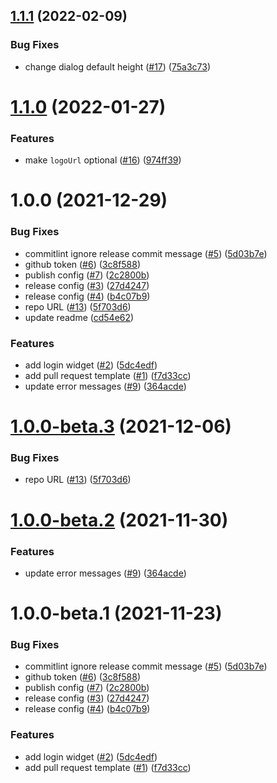 ## [1.1.1](https://github.com/airwallex/airwallex-login-widget/compare/v1.1.0...v1.1.1) (2022-02-09)

### Bug Fixes

- change dialog default height ([#17](https://github.com/airwallex/airwallex-login-widget/issues/17)) ([75a3c73](https://github.com/airwallex/airwallex-login-widget/commit/75a3c73898447105aacace990fb38848e8be4966))

# [1.1.0](https://github.com/airwallex/airwallex-login-widget/compare/v1.0.0...v1.1.0) (2022-01-27)

### Features

- make `logoUrl` optional ([#16](https://github.com/airwallex/airwallex-login-widget/issues/16)) ([974ff39](https://github.com/airwallex/airwallex-login-widget/commit/974ff3921022be868e4eaf8a9390cc4032f309b2))

# 1.0.0 (2021-12-29)

### Bug Fixes

- commitlint ignore release commit message ([#5](https://github.com/airwallex/airwallex-login-widget/issues/5)) ([5d03b7e](https://github.com/airwallex/airwallex-login-widget/commit/5d03b7ef51319df1b7d89c0bbc4e855f29ce14e6))
- github token ([#6](https://github.com/airwallex/airwallex-login-widget/issues/6)) ([3c8f588](https://github.com/airwallex/airwallex-login-widget/commit/3c8f5884b2f5eece9385d3959d16af8401f3e734))
- publish config ([#7](https://github.com/airwallex/airwallex-login-widget/issues/7)) ([2c2800b](https://github.com/airwallex/airwallex-login-widget/commit/2c2800bd531bf0cb1934f3b8f2d262355dc1fd32))
- release config ([#3](https://github.com/airwallex/airwallex-login-widget/issues/3)) ([27d4247](https://github.com/airwallex/airwallex-login-widget/commit/27d4247d949f7d427ea8f615032f4ac20feba10f))
- release config ([#4](https://github.com/airwallex/airwallex-login-widget/issues/4)) ([b4c07b9](https://github.com/airwallex/airwallex-login-widget/commit/b4c07b965c3e2d328df95489044d002de93e4f93))
- repo URL ([#13](https://github.com/airwallex/airwallex-login-widget/issues/13)) ([5f703d6](https://github.com/airwallex/airwallex-login-widget/commit/5f703d647814cf5f296d3387134658889093ec20))
- update readme ([cd54e62](https://github.com/airwallex/airwallex-login-widget/commit/cd54e62a9ec28c11c795eb72fcf26095cd39cb04))

### Features

- add login widget ([#2](https://github.com/airwallex/airwallex-login-widget/issues/2)) ([5dc4edf](https://github.com/airwallex/airwallex-login-widget/commit/5dc4edfb2de605636e0c594dc06596192bfa0837))
- add pull request template ([#1](https://github.com/airwallex/airwallex-login-widget/issues/1)) ([f7d33cc](https://github.com/airwallex/airwallex-login-widget/commit/f7d33cc4d501986ddf59cf2fcdadd18756934509))
- update error messages ([#9](https://github.com/airwallex/airwallex-login-widget/issues/9)) ([364acde](https://github.com/airwallex/airwallex-login-widget/commit/364acde538111d37c9e9e89b49b1381781d60f12))

# [1.0.0-beta.3](https://github.com/airwallex/airwallex-login-widget/compare/v1.0.0-beta.2...v1.0.0-beta.3) (2021-12-06)

### Bug Fixes

- repo URL ([#13](https://github.com/airwallex/airwallex-login-widget/issues/13)) ([5f703d6](https://github.com/airwallex/airwallex-login-widget/commit/5f703d647814cf5f296d3387134658889093ec20))

# [1.0.0-beta.2](https://github.com/airwallex/airwallex-login-widget/compare/v1.0.0-beta.1...v1.0.0-beta.2) (2021-11-30)

### Features

- update error messages ([#9](https://github.com/airwallex/airwallex-login-widget/issues/9)) ([364acde](https://github.com/airwallex/airwallex-login-widget/commit/364acde538111d37c9e9e89b49b1381781d60f12))

# 1.0.0-beta.1 (2021-11-23)

### Bug Fixes

- commitlint ignore release commit message ([#5](https://github.com/airwallex/airwallex-login-widget/issues/5)) ([5d03b7e](https://github.com/airwallex/airwallex-login-widget/commit/5d03b7ef51319df1b7d89c0bbc4e855f29ce14e6))
- github token ([#6](https://github.com/airwallex/airwallex-login-widget/issues/6)) ([3c8f588](https://github.com/airwallex/airwallex-login-widget/commit/3c8f5884b2f5eece9385d3959d16af8401f3e734))
- publish config ([#7](https://github.com/airwallex/airwallex-login-widget/issues/7)) ([2c2800b](https://github.com/airwallex/airwallex-login-widget/commit/2c2800bd531bf0cb1934f3b8f2d262355dc1fd32))
- release config ([#3](https://github.com/airwallex/airwallex-login-widget/issues/3)) ([27d4247](https://github.com/airwallex/airwallex-login-widget/commit/27d4247d949f7d427ea8f615032f4ac20feba10f))
- release config ([#4](https://github.com/airwallex/airwallex-login-widget/issues/4)) ([b4c07b9](https://github.com/airwallex/airwallex-login-widget/commit/b4c07b965c3e2d328df95489044d002de93e4f93))

### Features

- add login widget ([#2](https://github.com/airwallex/airwallex-login-widget/issues/2)) ([5dc4edf](https://github.com/airwallex/airwallex-login-widget/commit/5dc4edfb2de605636e0c594dc06596192bfa0837))
- add pull request template ([#1](https://github.com/airwallex/airwallex-login-widget/issues/1)) ([f7d33cc](https://github.com/airwallex/airwallex-login-widget/commit/f7d33cc4d501986ddf59cf2fcdadd18756934509))
